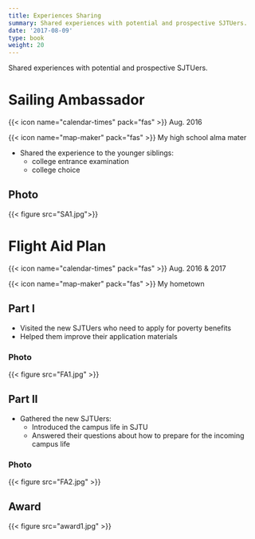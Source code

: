 ```yaml
---
title: Experiences Sharing
summary: Shared experiences with potential and prospective SJTUers.
date: '2017-08-09'
type: book
weight: 20
---
```


Shared experiences with potential and prospective SJTUers.

# Sailing Ambassador

{{< icon name="calendar-times" pack="fas" >}} Aug. 2016

{{< icon name="map-maker" pack="fas" >}} My high school alma mater

- Shared the experience to the younger siblings:
  - college entrance examination
  - college choice 

## Photo

{{< figure src="SA1.jpg">}}

# Flight Aid Plan

{{< icon name="calendar-times" pack="fas" >}} Aug. 2016 & 2017

{{< icon name="map-maker" pack="fas" >}} My hometown

## Part I

- Visited the new SJTUers who need to apply for poverty benefits
- Helped them improve their application materials

### Photo

{{< figure src="FA1.jpg" >}}

## Part II

- Gathered the new SJTUers:
  - Introduced the campus life in SJTU
  - Answered their questions about how to prepare for the incoming campus life

### Photo

{{< figure src="FA2.jpg" >}}

## Award

{{< figure src="award1.jpg" >}}

